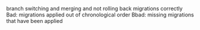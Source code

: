 branch switching and merging and not rolling back migrations correctly
Bad: migrations applied out of chronological order
Bbad: missing migrations that have been applied
